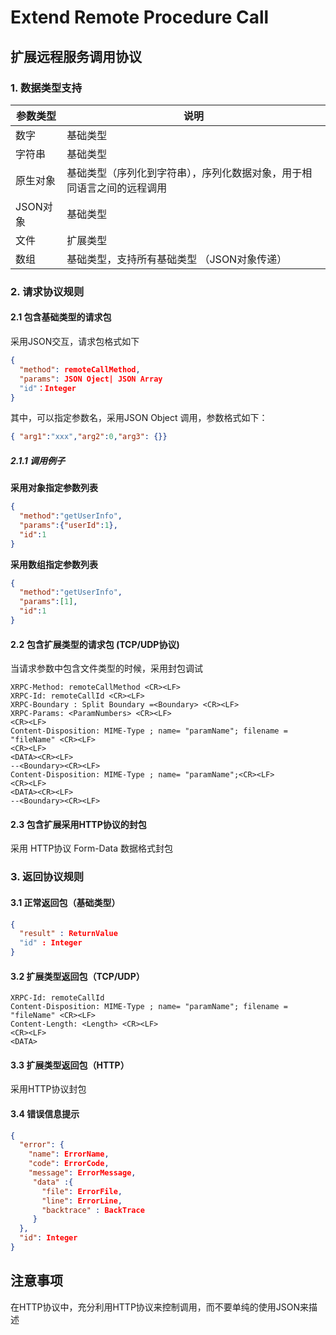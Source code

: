 # Extend Remote Procedure Call

## 扩展远程服务调用协议

### 1. 数据类型支持

| 参数类型   | 说明                                  |
| ------ | ----------------------------------- |
| 数字     | 基础类型                                |
| 字符串    | 基础类型                                |
| 原生对象   | 基础类型（序列化到字符串），序列化数据对象，用于相同语言之间的远程调用 |
| JSON对象 | 基础类型                                |
| 文件     | 扩展类型                                |
| 数组     | 基础类型，支持所有基础类型 （JSON对象传递）            |

### 2. 请求协议规则

#### 2.1 包含基础类型的请求包

采用JSON交互，请求包格式如下

```json
{
  "method": remoteCallMethod,
  "params": JSON Oject| JSON Array
  "id"：Integer
}
```

其中，可以指定参数名，采用JSON Object 调用，参数格式如下：

```json
{ "arg1":"xxx","arg2":0,"arg3": {}}
```

##### 2.1.1 调用例子

**采用对象指定参数列表**

```json
{
  "method":"getUserInfo",
  "params":{"userId":1},
  "id":1
}
```

**采用数组指定参数列表**

```json
{
  "method":"getUserInfo",
  "params":[1],
  "id":1
}
```

#### 2.2 包含扩展类型的请求包 (TCP/UDP协议)

当请求参数中包含文件类型的时候，采用封包调试

```
XRPC-Method: remoteCallMethod <CR><LF>
XRPC-Id: remoteCallId <CR><LF>
XRPC-Boundary : Split Boundary =<Boundary> <CR><LF>
XRPC-Params: <ParamNumbers> <CR><LF>
<CR><LF>
Content-Disposition: MIME-Type ; name= "paramName"; filename = "fileName" <CR><LF>
<CR><LF>
<DATA><CR><LF>
--<Boundary><CR><LF>
Content-Disposition: MIME-Type ; name= "paramName";<CR><LF>
<CR><LF>
<DATA><CR><LF>
--<Boundary><CR><LF>
```

#### 2.3 包含扩展采用HTTP协议的封包

采用 HTTP协议  Form-Data 数据格式封包

### 3. 返回协议规则

#### 3.1 正常返回包（基础类型）

```json
{
  "result" : ReturnValue
  "id" : Integer
}
```

#### 3.2 扩展类型返回包（TCP/UDP）

```
XRPC-Id: remoteCallId
Content-Disposition: MIME-Type ; name= "paramName"; filename = "fileName" <CR><LF>
Content-Length: <Length> <CR><LF>
<CR><LF>
<DATA>
```

#### 3.3 扩展类型返回包（HTTP）

采用HTTP协议封包

#### 3.4 错误信息提示

```json
{
  "error": {
    "name": ErrorName,
    "code": ErrorCode,
    "message": ErrorMessage,
     "data" :{
       "file": ErrorFile,
       "line": ErrorLine,
       "backtrace" : BackTrace
     }
  },
  "id": Integer
}
```

## 注意事项

在HTTP协议中，充分利用HTTP协议来控制调用，而不要单纯的使用JSON来描述